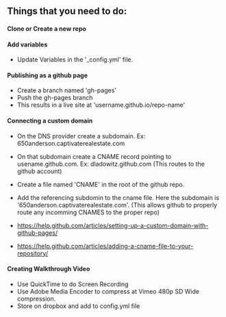 ## Things that you need to do:

#### Clone or Create a new repo

#### Add variables
* Update Variables in the '\_config.yml' file. 

#### Publishing as a github page
* Create a branch named 'gh-pages'
* Push the gh-pages branch
* This results in a live site at 'username.github.io/repo-name'

#### Connecting a custom domain
* On the DNS provider create a subdomain. Ex: 650anderson.captivaterealestate.com
* On that subdomain create a CNAME record pointing to usename.github.com. Ex: dladowitz.github.com (This routes to the github account)
* Create a file named 'CNAME' in the root of the github repo.
* Add the referencing subdomin to the cname file. Here the subdomain is '650anderson.captivaterealestate.com'. (This allows github to properly route any incomming CNAMES to the proper repo)

* https://help.github.com/articles/setting-up-a-custom-domain-with-github-pages/
* https://help.github.com/articles/adding-a-cname-file-to-your-repository/

#### Creating Walkthrough Video
* Use QuickTime to do Screen Recording
* Use Adobe Media Encoder to compress at Vimeo 480p SD Wide compression. 
* Store on dropbox and add to config.yml file
